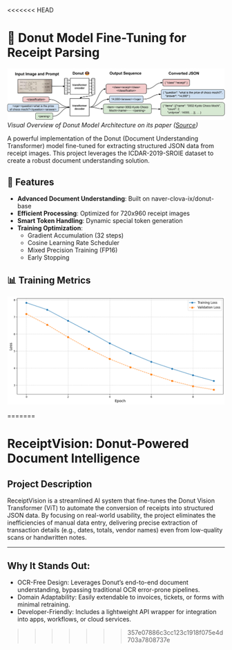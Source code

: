 <<<<<<< HEAD
# 🧾 Donut Model Fine-Tuning for Receipt Parsing

![Donut Model Architecture](donut_architecture.jpg)
*Visual Overview of Donut Model Architecture on its paper ([Source](https://arxiv.org/abs/2111.15664))*

A powerful implementation of the Donut (Document Understanding Transformer) model fine-tuned for extracting structured JSON data from receipt images. This project leverages the ICDAR-2019-SROIE dataset to create a robust document understanding solution.

## 🌟 Features

- **Advanced Document Understanding**: Built on naver-clova-ix/donut-base
- **Efficient Processing**: Optimized for 720x960 receipt images
- **Smart Token Handling**: Dynamic special token generation
- **Training Optimization**:
  - Gradient Accumulation (32 steps)
  - Cosine Learning Rate Scheduler
  - Mixed Precision Training (FP16)
  - Early Stopping

## 📊 Training Metrics
![Training Metrics Plot](output.png)

=======
# ReceiptVision: Donut-Powered Document Intelligence

## Project Description
ReceiptVision is a streamlined AI system that fine-tunes the Donut Vision Transformer (ViT) to automate the conversion of receipts into structured JSON data. By focusing on real-world usability, the project eliminates the inefficiencies of manual data entry, delivering precise extraction of transaction details (e.g., dates, totals, vendor names) even from low-quality scans or handwritten notes.

---

## Why It Stands Out:

- OCR-Free Design: Leverages Donut’s end-to-end document understanding, bypassing traditional OCR error-prone pipelines.
- Domain Adaptability: Easily extendable to invoices, tickets, or forms with minimal retraining.
- Developer-Friendly: Includes a lightweight API wrapper for integration into apps, workflows, or cloud services.
>>>>>>> 357e07886c3cc123c1918f075e4d703a7808737e
